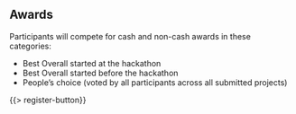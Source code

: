 ## <i class="icon fa-trophy"></i> Awards

Participants will compete for cash and non-cash awards in these categories:
* <i class="icon fa-trophy"></i> Best Overall started at the hackathon
* <i class="icon fa-trophy"></i> Best Overall started before the hackathon
* <i class="icon fa-trophy"></i> People’s choice (voted by all participants across all submitted projects)

{{> register-button}}
